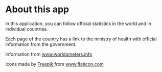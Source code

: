<h1>About this app</h1>
<p>In this application, you can follow official statistics in the world and in individual countries.</p>
<p>Each page of the country has a link to the ministry of health with official information from the government.</p>

<p>Information from 
  <a href="https://www.worldometers.info/"
    target="_blank"
    rel="noopener noreferrer"
    > www.worldometers.info</a>
</p>
<p>Icons made by 
  <a href="https://www.flaticon.com/authors/freepik" 
    title="Freepik"
    target="_blank"
    rel="noopener noreferrer"
    > Freepik </a> 
  from  
  <a href="https://www.flaticon.com/" 
    title="Flaticon"
    target="_blank"
    rel="noopener noreferrer"
    > www.flaticon.com </a>
</p>